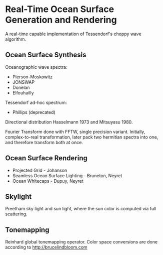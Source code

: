 # Real-Time Ocean Surface Generation and Rendering
A real-time capable implementation of Tessendorf's choppy wave algorithm.

## Ocean Surface Synthesis
Oceanographic wave spectra:
* Pierson-Moskowitz
* JONSWAP
* Donelan
* Elfouhailly

Tessendorf ad-hoc spectrum:
* Phillips (deprecated)

Directional distribution Hasselmann 1973 and Mitsuyasu 1980.

Fourier Transform done with FFTW, single precision variant. Initially, complex-to-real transformation, later pack two hermitian spectra into one, and therefore transform both at once.

## Ocean Surface Rendering
* Projected Grid - Johanson
* Seamless Ocean Surface Lighting - Bruneton, Neyret
* Ocean Whitecaps - Dupuy, Neyret

## Skylight
Preetham sky light and sun light, where the sun color is computed via full scattering.

## Tonemapping
Reinhard global tonemapping operator. Color space conversions are done according to http://brucelindbloom.com

